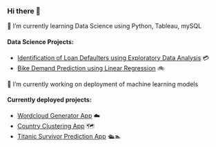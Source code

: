 ### Hi there 👋


🌱 I’m currently learning Data Science using Python, Tableau, mySQL
#### Data Science Projects:
  - <a href=https://github.com/shrivishnu-p/credit-eda-case-study>Identification of Loan Defaulters using Exploratory Data Analysis</a> 💳
  - <a href=https://github.com/shrivishnu-p/bike-demand-prediction>Bike Demand Prediction using Linear Regression</a> 🚲

🔭 I’m currently working on deployment of machine learning models
#### Currently deployed projects:
- <a href=https://github.com/shrivishnu-p/wordcloud-app>Wordcloud Generator App</a> ☁️
- <a href=https://github.com/shrivishnu-p/cluster-app>Country Clustering App</a> 🗺️
- <a href=https://github.com/shrivishnu-p/titanic-app>Titanic Survivor Prediction App</a> 🛳️🏊


<!--
**shrivishnu-p/shrivishnu-p** is a ✨ _special_ ✨ repository because its `README.md` (this file) appears on your GitHub profile.
Here are some ideas to get you started:
- 👯 I’m looking to collaborate on ...
- 🤔 I’m looking for help with ...
- 💬 Ask me about ...
- 📫 How to reach me: ...
- 😄 Pronouns: ...
- ⚡ Fun fact: ...
-->
